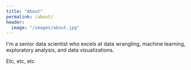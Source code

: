 ```yaml
---
title: "About"
permalink: /about/
header:
  image: "/images/about.jpg"
---
```


I'm a senior data scientist who excels at data wrangling, machine learning, exploratory analysis, and data visualizations.

Etc, etc, etc

